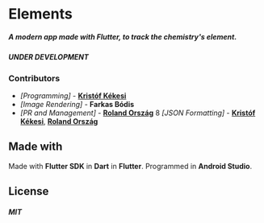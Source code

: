 # Elements

##### A modern app made with Flutter, to track the chemistry's element.
##### __UNDER DEVELOPMENT__
### Contributors
* _[Programming]_  - [__Kristóf Kékesi__](https://github.com/KristofKekesi)
* _[Image Rendering]_ - __Farkas Bódis__
* _[PR and Management]_ - [__Roland Ország__](https://github.com/rolandorszag)
8 _[JSON Formatting]_ - [__Kristóf Kékesi__](https://github.com/KristofKekesi), [__Roland Ország__](https://github.com/rolandorszag)
 
## Made with
Made with __Flutter SDK__ in __Dart__ in __Flutter__. Programmed in __Android Studio__.

## License
##### __MIT__
